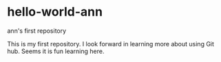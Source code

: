 # hello-world-ann
ann's first repository

This is my first repository.
I look forward in learning more about using Git hub.
Seems it is fun learning here.
 
